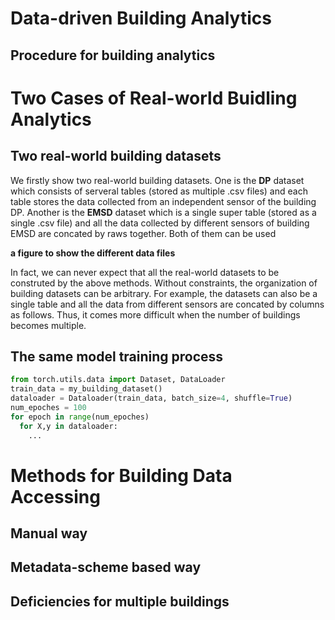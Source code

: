 # Data-driven Building Analytics
## Procedure for building analytics

# Two Cases of Real-world Buidling Analytics
## Two real-world building datasets
We firstly show two real-world building datasets. One is the **DP** dataset which consists of serveral tables (stored as multiple .csv files) and each table stores the data collected from an independent sensor of the building DP. Another is the **EMSD** dataset which is a single super table (stored as a single .csv file) and all the data collected by different sensors of building EMSD are concated by raws together. Both of them can be used 

**a figure to show the different data files**

In fact, we can never expect that all the real-world datasets to be construted by the above methods. Without constraints, the organization of building datasets can be arbitrary. For example, the datasets can also be a single table and all the data from different sensors are concated by columns as follows. Thus, it comes more difficult when the number of buildings becomes multiple.

## The same model training process
```python
from torch.utils.data import Dataset, DataLoader
train_data = my_building_dataset()
dataloader = Dataloader(train_data, batch_size=4, shuffle=True)
num_epoches = 100
for epoch in range(num_epoches)
  for X,y in dataloader:
    ...
```

# Methods for Building Data Accessing
## Manual way

## Metadata-scheme based way

## Deficiencies for multiple buildings
